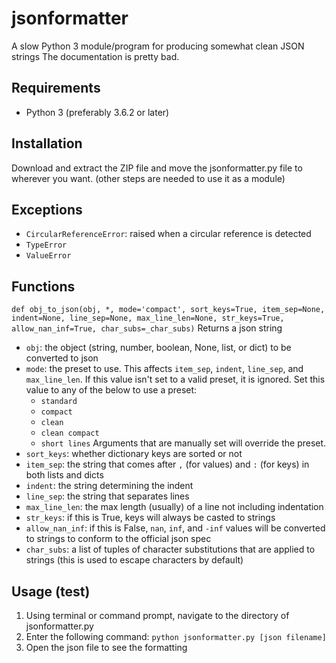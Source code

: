 # jsonformatter
A slow Python 3 module/program for producing somewhat clean JSON strings
The documentation is pretty bad.

Requirements
--------------
- Python 3 (preferably 3.6.2 or later)

Installation
--------------
Download and extract the ZIP file and move the jsonformatter.py file to wherever you want. (other steps are needed to use it as a module)

Exceptions
--------------
- `CircularReferenceError`: raised when a circular reference is detected
- `TypeError`
- `ValueError`

Functions
--------------
`def obj_to_json(obj, *, mode='compact', sort_keys=True, item_sep=None, indent=None, line_sep=None, max_line_len=None, str_keys=True, allow_nan_inf=True, char_subs=_char_subs)`
Returns a json string
- `obj`: the object (string, number, boolean, None, list, or dict) to be converted to json
- `mode`: the preset to use. This affects `item_sep`, `indent`, `line_sep`, and `max_line_len`. If this value isn't set to a valid preset, it is ignored. 
  Set this value to any of the below to use a preset:
  - `standard`
  - `compact`
  - `clean`
  - `clean compact`
  - `short lines`
  Arguments that are manually set will override the preset.
- `sort_keys`: whether dictionary keys are sorted or not
- `item_sep`: the string that comes after `,` (for values) and `:` (for keys) in both lists and dicts
- `indent`: the string determining the indent
- `line_sep`: the string that separates lines
- `max_line_len`: the max length (usually) of a line not including indentation
- `str_keys`: if this is True, keys will always be casted to strings
- `allow_nan_inf`: if this is False, `nan`, `inf`, and `-inf` values will be converted to strings to conform to the official json spec
- `char_subs`: a list of tuples of character substitutions that are applied to strings (this is used to escape characters by default)

Usage (test)
--------------
1. Using terminal or command prompt, navigate to the directory of jsonformatter.py
2. Enter the following command: `python jsonformatter.py [json filename]`
3. Open the json file to see the formatting
